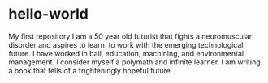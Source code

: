 # hello-world
My first repository
I am a 50 year old futurist that fights a neuromuscular disorder and aspires to learn  to work with the emerging technological future. I have worked in bail, education, machining, and environmental management. I consider myself a polymath and infinite learner. I am writing a book that tells of a frighteningly hopeful future.
